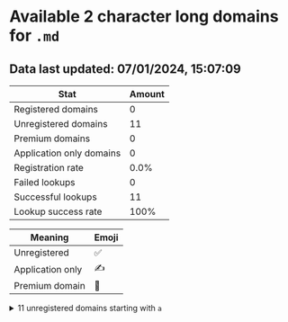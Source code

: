 # Available 2 character long domains for `.md`

## Data last updated: 07/01/2024, 15:07:09

|Stat|Amount|
|--|--|
|Registered domains|0|
|Unregistered domains|11|
|Premium domains|0|
|Application only domains|0|
|Registration rate|0.0%|
|Failed lookups|0|
|Successful lookups|11|
|Lookup success rate|100%|


|Meaning|Emoji|
|--|--|
|Unregistered|:white_check_mark:|
|Application only|:writing_hand:|
|Premium domain|:gem:|

<details>
<summary>11 unregistered domains starting with <bold><code>a</code></bold></summary>

|Type|Domain|
|--|--|
|:white_check_mark:|`aa.md`|
|:white_check_mark:|`ab.md`|
|:white_check_mark:|`ac.md`|
|:white_check_mark:|`ad.md`|
|:white_check_mark:|`ae.md`|
|:white_check_mark:|`af.md`|
|:white_check_mark:|`ag.md`|
|:white_check_mark:|`ah.md`|
|:white_check_mark:|`ai.md`|
|:white_check_mark:|`aj.md`|
|:white_check_mark:|`ak.md`|
</details>
